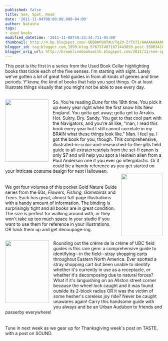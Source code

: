 ```yaml
---
published: false
title: See, Spot, Read
date: '2011-11-04T08:00:00.000-04:00'
author: Natasha
tags:
- used books
modified_datetime: '2011-11-08T19:33:34.711-05:00'
thumbnail: http://4.bp.blogspot.com/-GB8DWPQ9TAU/Tq2d-ZrTX7I/AAAAAAAAAKU/8x37jYsgRkg/s72-c/barlowe.jpg
blogger_id: tag:blogger.com,1999:blog-5767374071871443859.post-3508341874462494169
blogger_orig_url: http://brooklinebooksmith.blogspot.com/2011/11/see-spot-read.html
---
```


This post is the first in a series from the Used Book Cellar highlighting books that tickle each of the five senses. I'm starting with sight.&nbsp;Lately we've gotten a lot of great field guides in from all kinds of genres and time periods. Y'know, the kind of books that help you spot things. Or at least illustrate things visually that you might not be able to see every day.<br /><br /><div class="separator" style="clear: both; text-align: center;"><a href="http://4.bp.blogspot.com/-GB8DWPQ9TAU/Tq2d-ZrTX7I/AAAAAAAAAKU/8x37jYsgRkg/s1600/barlowe.jpg" imageanchor="1" style="clear: left; float: left; margin-bottom: 1em; margin-right: 1em;"><img border="0" height="200" src="http://4.bp.blogspot.com/-GB8DWPQ9TAU/Tq2d-ZrTX7I/AAAAAAAAAKU/8x37jYsgRkg/s200/barlowe.jpg" width="138" /></a></div>So. You're reading <i>Dune</i>&nbsp;for the 18th time. You pick it up every year right when the first snow hits New England. You gotta get away; gotta get to Arrakis. Hot. Sultry. Dry. Sandy. You get to that cool part with the Navigators, and you're all like, "man, I read this book every year but I still cannot correlate in my BRAIN what these things look like." Man. I feel ya. I got the book for you, though. This comprehensive, illustrated-in-color-and-researched-to-the-gills field guide to all extraterrestrials from the sci-fi canon is only $7 and will help you spot a Heinlein alien from a Poul Anderson one if you ever go intergalactic. Or it could be a handy reference as you get started on your intricate costume design for next Halloween.<br /><div class="separator" style="clear: both; text-align: center;"><a href="http://3.bp.blogspot.com/-sK7rAvy6_rc/Tq2d--L7BbI/AAAAAAAAAKc/1XpgLgpEW4c/s1600/flowers.jpg" imageanchor="1" style="clear: right; float: right; margin-bottom: 1em; margin-left: 1em;"><img border="0" height="200" src="http://3.bp.blogspot.com/-sK7rAvy6_rc/Tq2d--L7BbI/AAAAAAAAAKc/1XpgLgpEW4c/s200/flowers.jpg" width="133" /></a></div><br /><br />We got four volumes of this pocket Gold Nature Guide series from the 60s; <i>Flowers, Fishing, Gamebirds</i>&nbsp;and <i>Trees. </i>Each has great, almost full-page illustrations with a handy amount of information. The binding is surprisingly tight and all books are in great condition. The size is perfect for walking around with, or they won't take up too much space in your studio if you want to use them for reference in your illustrations. OR hack them up and get decoupage-ing.<br /><div class="separator" style="clear: both; text-align: center;"><a href="http://1.bp.blogspot.com/-jw26-HiDa6Q/Tq2d_n8FgkI/AAAAAAAAAKk/Nzg8737Izjc/s1600/shoppingcarts.jpg" imageanchor="1" style="clear: left; float: left; margin-bottom: 1em; margin-right: 1em;"><img border="0" height="200" src="http://1.bp.blogspot.com/-jw26-HiDa6Q/Tq2d_n8FgkI/AAAAAAAAAKk/Nzg8737Izjc/s200/shoppingcarts.jpg" width="140" /></a></div>Rounding out the crème de la crème of UBC field guides is this rare gem: a comprehensive guide to identifying--in the field--stray shopping carts throughout Eastern North America. Ever spotted a stray shopping cart but been unable to identify whether it's currently in use as a receptacle, or whether it's decomposing due to natural forces? What if it's languishing on an Allston street corner because the wheel lock caught and it was found outside its 2-block radius OR it was the victim of some hesher's careless joy ride? Never be caught unawares again! Carry this handsome guide with you always and be an Urban&nbsp;Audubon&nbsp;to friends and passerby everywhere!<br /><br /><br />Tune in next week as we gear up for Thanksgiving week's post on TASTE, with a post on SOUND.